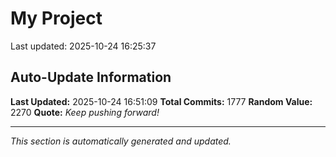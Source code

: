 # My Project


Last updated: 2025-10-24 16:25:37
























































































































































































































































































































































































































































































































































































































































































































































































































































































































































































































































































































































































































































































































































































































































































































































































































































































































































































































































































































































































































































































































































































































































## Auto-Update Information

**Last Updated:** 2025-10-24 16:51:09
**Total Commits:** 1777
**Random Value:** 2270
**Quote:** _Keep pushing forward!_

---
_This section is automatically generated and updated._